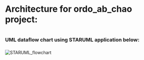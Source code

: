 # Architecture for ordo_ab_chao project: <h1>

### UML dataflow chart using STARUML application below: <h3>
  
![STARUML_flowchart](https://github.com/IUS-CS/project-ordo_ab_chao/tree/master/doc/images)
